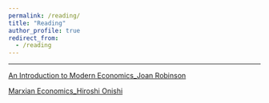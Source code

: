 ```yaml
---
permalink: /reading/
title: "Reading"
author_profile: true
redirect_from: 
  - /reading
---
```


---

[An Introduction to Modern Economics_Joan Robinson]()

[Marxian Economics_Hiroshi Onishi]()
